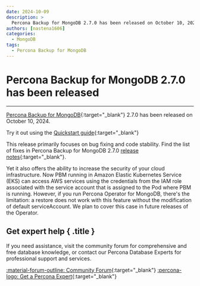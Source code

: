 ```yaml
---
date: 2024-10-09
description: >
  Percona Backup for MongoDB 2.7.0 has been released on October 10, 2024.
authors: [nastena1606]
categories:
  - MongoDB
tags:
  - Percona Backup for MongoDB
---
```


# Percona Backup for MongoDB 2.7.0 has been released
---
<!-- more -->

[Percona Backup for MongoDB](https://docs.percona.com/percona-backup-mongodb/index.html){:target="_blank"} 2.7.0 has been released on October 10, 2024.

Try it out using the [Quickstart guide](https://docs.percona.com/percona-backup-mongodb/installation.html){:target="_blank"} 

This release primarily focuses on bug fixing and code stability. Find the list of fixes in Percona Backup for MongoDB 2.7.0 [release notes](https://docs.percona.com/percona-backup-mongodb/release-notes/2.7.0.html){:target="_blank"}.

Yet it also offers the ability to increase the security of your cloud infrastructure. Now PBM running in Amazon Elastic Kubernetes Service (EKS) can access AWS services using the credentials from the IAM role associated with the service account that is assigned to the Pod where PBM is running. However, if you run Percona Operator for MongoDB, there's the limitation: a restore does not work with this feature without the modification of default serviceAccount. We plan to cover this case in future releases of the Operator.



<div data-banner markdown>

## Get expert help { .title }

If you need assistance, visit the community forum for comprehensive and free database knowledge, or contact our Percona Database Experts for professional support and services.

<div class="actions" markdown>

[:material-forum-outline: Community Forum](https://forums.percona.com/){:target="_blank"} [:percona-logo: Get a Percona Expert](https://www.percona.com/about/contact){:target="_blank"}
</div></div>